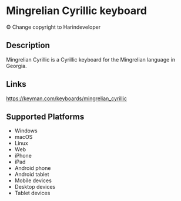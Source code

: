 Mingrelian Cyrillic keyboard
==============

© Change copyright to Harindeveloper

Description
-----------
Mingrelian Cyrillic is a Cyrillic keyboard for the Mingrelian language in Georgia.

Links
-----
https://keyman.com/keyboards/mingrelian_cyrillic

Supported Platforms
-------------------
 * Windows
 * macOS
 * Linux
 * Web
 * iPhone
 * iPad
 * Android phone
 * Android tablet
 * Mobile devices
 * Desktop devices
 * Tablet devices

